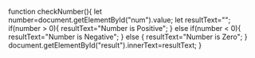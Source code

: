 function checkNumber(){
    let number=document.getElementById("num").value;
    let resultText="";
    if(number > 0){
        resultText="Number is Positive";
    } else if(number < 0){
        resultText="Number is Negative";
    } else {
        resultText="Number is Zero";
    }
    document.getElementById("result").innerText=resultText;
}
